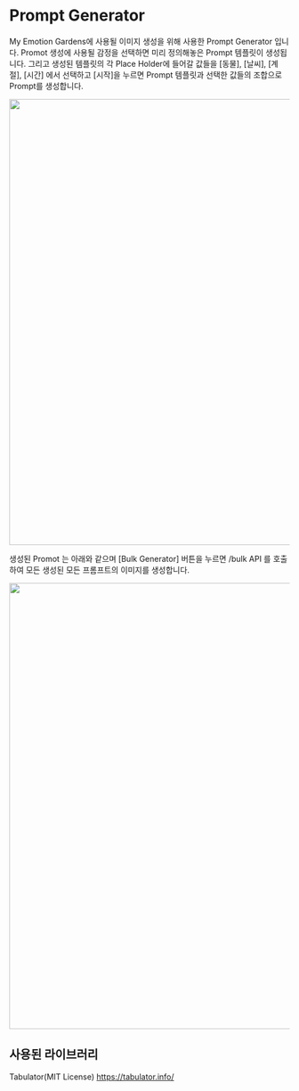 # Prompt Generator

My Emotion Gardens에 사용될 이미지 생성을 위해 사용한 Prompt Generator 입니다. Promot 생성에 사용될 감정을 선택하면 미리 정의해놓은 Prompt 템플릿이 생성됩니다. 그리고 생성된 템플릿의 각 Place Holder에 들어갈 값들을 [동물], [날씨], [계절], [시간] 에서 선택하고 [시작]을 누르면 Prompt 템플릿과 선택한 값들의 조합으로 Prompt를 생성합니다.

<img width="800" src="https://github.com/aws-samples/generative-ai-demo-using-amazon-sagemaker-jumpstart-kr/assets/1788481/50a9e4db-6120-4dbe-b949-528f685babfa">

생성된 Promot 는 아래와 같으며 [Bulk Generator] 버튼을 누르면 /bulk API 를 호출하여 모든 생성된 모든 프롬프트의 이미지를 생성합니다.

<img width="800" src="https://github.com/aws-samples/generative-ai-demo-using-amazon-sagemaker-jumpstart-kr/assets/1788481/ddd72e52-988e-4d9a-b622-9afc91154b77">

## 사용된 라이브러리
Tabulator(MIT License) https://tabulator.info/